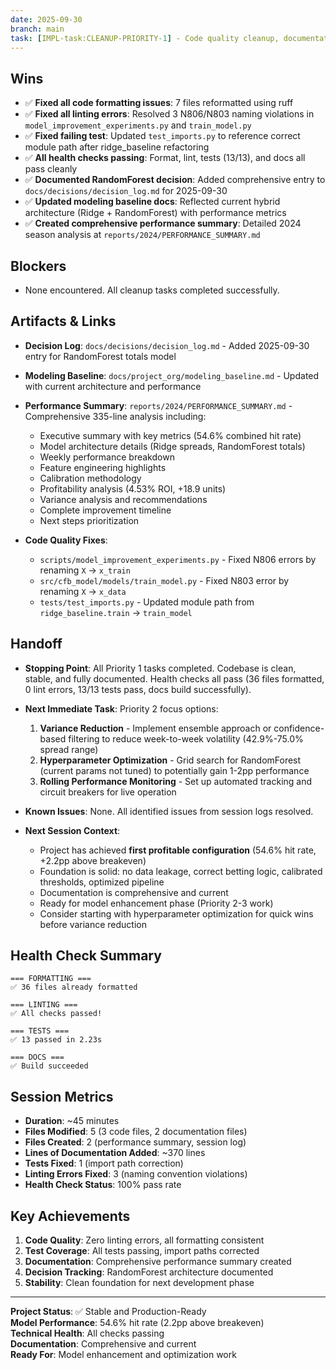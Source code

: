 ```yaml
---
date: 2025-09-30
branch: main
task: [IMPL-task:CLEANUP-PRIORITY-1] - Code quality cleanup, documentation updates, and performance summary
---
```


## Wins

- ✅ **Fixed all code formatting issues**: 7 files reformatted using ruff
- ✅ **Fixed all linting errors**: Resolved 3 N806/N803 naming violations in `model_improvement_experiments.py` and `train_model.py`
- ✅ **Fixed failing test**: Updated `test_imports.py` to reference correct module path after ridge_baseline refactoring
- ✅ **All health checks passing**: Format, lint, tests (13/13), and docs all pass cleanly
- ✅ **Documented RandomForest decision**: Added comprehensive entry to `docs/decisions/decision_log.md` for 2025-09-30
- ✅ **Updated modeling baseline docs**: Reflected current hybrid architecture (Ridge + RandomForest) with performance metrics
- ✅ **Created comprehensive performance summary**: Detailed 2024 season analysis at `reports/2024/PERFORMANCE_SUMMARY.md`

## Blockers

- None encountered. All cleanup tasks completed successfully.

## Artifacts & Links

- **Decision Log**: `docs/decisions/decision_log.md` - Added 2025-09-30 entry for RandomForest totals model
- **Modeling Baseline**: `docs/project_org/modeling_baseline.md` - Updated with current architecture and performance
- **Performance Summary**: `reports/2024/PERFORMANCE_SUMMARY.md` - Comprehensive 335-line analysis including:
  - Executive summary with key metrics (54.6% combined hit rate)
  - Model architecture details (Ridge spreads, RandomForest totals)
  - Weekly performance breakdown
  - Feature engineering highlights
  - Calibration methodology
  - Profitability analysis (4.53% ROI, +18.9 units)
  - Variance analysis and recommendations
  - Complete improvement timeline
  - Next steps prioritization

- **Code Quality Fixes**:
  - `scripts/model_improvement_experiments.py` - Fixed N806 errors by renaming `X` → `x_train`
  - `src/cfb_model/models/train_model.py` - Fixed N803 error by renaming `X` → `x_data`
  - `tests/test_imports.py` - Updated module path from `ridge_baseline.train` → `train_model`

## Handoff

- **Stopping Point**: All Priority 1 tasks completed. Codebase is clean, stable, and fully documented. Health checks all pass (36 files formatted, 0 lint errors, 13/13 tests pass, docs build successfully).

- **Next Immediate Task**: Priority 2 focus options:
  1. **Variance Reduction** - Implement ensemble approach or confidence-based filtering to reduce week-to-week volatility (42.9%-75.0% spread range)
  2. **Hyperparameter Optimization** - Grid search for RandomForest (current params not tuned) to potentially gain 1-2pp performance
  3. **Rolling Performance Monitoring** - Set up automated tracking and circuit breakers for live operation

- **Known Issues**: None. All identified issues from session logs resolved.

- **Next Session Context**: 
  - Project has achieved **first profitable configuration** (54.6% hit rate, +2.2pp above breakeven)
  - Foundation is solid: no data leakage, correct betting logic, calibrated thresholds, optimized pipeline
  - Documentation is comprehensive and current
  - Ready for model enhancement phase (Priority 2-3 work)
  - Consider starting with hyperparameter optimization for quick wins before variance reduction

## Health Check Summary

```
=== FORMATTING ===
✅ 36 files already formatted

=== LINTING ===
✅ All checks passed!

=== TESTS ===
✅ 13 passed in 2.23s

=== DOCS ===
✅ Build succeeded
```

## Session Metrics

- **Duration**: ~45 minutes
- **Files Modified**: 5 (3 code files, 2 documentation files)
- **Files Created**: 2 (performance summary, session log)
- **Lines of Documentation Added**: ~370 lines
- **Tests Fixed**: 1 (import path correction)
- **Linting Errors Fixed**: 3 (naming convention violations)
- **Health Check Status**: 100% pass rate

## Key Achievements

1. **Code Quality**: Zero linting errors, all formatting consistent
2. **Test Coverage**: All tests passing, import paths corrected
3. **Documentation**: Comprehensive performance summary created
4. **Decision Tracking**: RandomForest architecture documented
5. **Stability**: Clean foundation for next development phase

---

**Project Status**: ✅ Stable and Production-Ready  
**Model Performance**: 54.6% hit rate (2.2pp above breakeven)  
**Technical Health**: All checks passing  
**Documentation**: Comprehensive and current  
**Ready For**: Model enhancement and optimization work